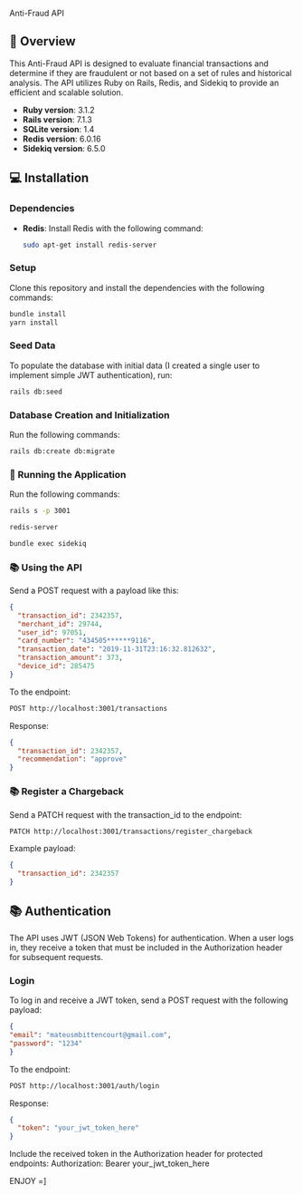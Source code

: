  Anti-Fraud API

## 🚀 Overview
This Anti-Fraud API is designed to evaluate financial transactions and determine if they are fraudulent or not based on a set of rules and historical analysis. The API utilizes Ruby on Rails, Redis, and Sidekiq to provide an efficient and scalable solution.

* **Ruby version**: 3.1.2
* **Rails version**: 7.1.3
* **SQLite version**: 1.4
* **Redis version**: 6.0.16
* **Sidekiq version**: 6.5.0

## 💻 Installation

### Dependencies
- **Redis**: Install Redis with the following command:
  ```bash
  sudo apt-get install redis-server
  ```

### Setup
Clone this repository and install the dependencies with the following commands:
  ```bash
  bundle install
  yarn install
  ```

### Seed Data
To populate the database with initial data (I created a single user to implement simple JWT authentication), run:
  ```bash
  rails db:seed
  ```

### Database Creation and Initialization
Run the following commands:
  ```bash
  rails db:create db:migrate
  ```

### 🚀 Running the Application
Run the following commands:
  ```bash
  rails s -p 3001
  ```
  ```bash
  redis-server
  ```
  ```bash
  bundle exec sidekiq
  ```

### 📚 Using the API
Send a POST request with a payload like this:
  ```json
  {
    "transaction_id": 2342357,
    "merchant_id": 29744,
    "user_id": 97051,
    "card_number": "434505******9116",
    "transaction_date": "2019-11-31T23:16:32.812632",
    "transaction_amount": 373,
    "device_id": 285475
  }
  ```
To the endpoint:
  ```bash
  POST http://localhost:3001/transactions
  ```

Response:
  ```json
  {
    "transaction_id": 2342357,
    "recommendation": "approve"
  }
  ```

### 📚 Register a Chargeback
Send a PATCH request with the transaction_id to the endpoint:
  ```bash
  PATCH http://localhost:3001/transactions/register_chargeback
  ```
Example payload:
  ```json
  {
    "transaction_id": 2342357
  }
  ```
## 📚 Authentication
The API uses JWT (JSON Web Tokens) for authentication. When a user logs in, they receive a token that must be included in the Authorization header for subsequent requests.

### Login
To log in and receive a JWT token, send a POST request with the following payload:
  ```json
{
  "email": "mateusmbittencourt@gmail.com",
  "password": "1234"
}
  ```
To the endpoint:
  ```bash
  POST http://localhost:3001/auth/login
  ```

Response:
  ```json
  {
    "token": "your_jwt_token_here"
  }
  ```

Include the received token in the Authorization header for protected endpoints:
Authorization: Bearer your_jwt_token_here


ENJOY =]
